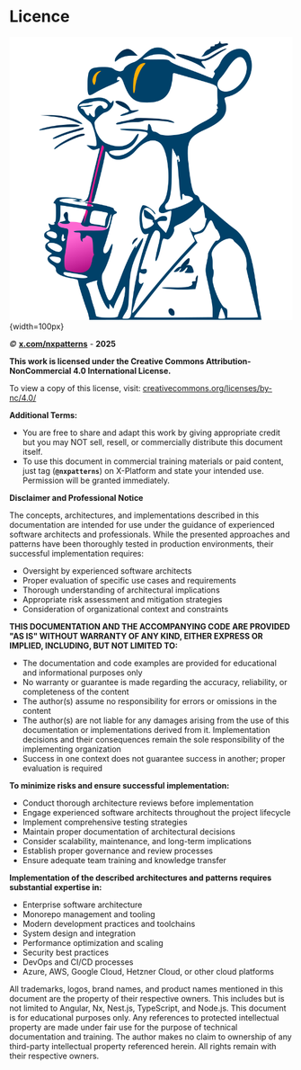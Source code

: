 # Licence

![x.com/nxpatterns](assets/svg/pp-sw-smoothie.svg){width=100px}

*©* [**x.com/nxpatterns**](https://x.com/nxpatterns) - **2025**

**This work is licensed under the Creative Commons Attribution-NonCommercial 4.0 International License.**

To view a copy of this license, visit: [creativecommons.org/licenses/by-nc/4.0/](https://creativecommons.org/licenses/by-nc/4.0/)

**Additional Terms:**

- You are free to share and adapt this work by giving appropriate credit but you may NOT sell, resell, or commercially distribute this document itself.
- To use this document in commercial training materials or paid content, just tag (**`@nxpatterns`**) on X-Platform and state your intended use. Permission will be granted immediately.

**Disclaimer and Professional Notice**

The concepts, architectures, and implementations described in this documentation are intended for use under the guidance of experienced software architects and professionals. While the presented approaches and patterns have been thoroughly tested in production environments, their successful implementation requires:

- Oversight by experienced software architects
- Proper evaluation of specific use cases and requirements
- Thorough understanding of architectural implications
- Appropriate risk assessment and mitigation strategies
- Consideration of organizational context and constraints

**THIS DOCUMENTATION AND THE ACCOMPANYING CODE ARE PROVIDED "AS IS" WITHOUT WARRANTY OF ANY KIND, EITHER EXPRESS OR IMPLIED, INCLUDING, BUT NOT LIMITED TO:**

- The documentation and code examples are provided for educational and informational purposes only
- No warranty or guarantee is made regarding the accuracy, reliability, or completeness of the content
- The author(s) assume no responsibility for errors or omissions in the content
- The author(s) are not liable for any damages arising from the use of this documentation or implementations derived from it. Implementation decisions and their consequences remain the sole responsibility of the implementing organization
- Success in one context does not guarantee success in another; proper evaluation is required

**To minimize risks and ensure successful implementation:**

- Conduct thorough architecture reviews before implementation
- Engage experienced software architects throughout the project lifecycle
- Implement comprehensive testing strategies
- Maintain proper documentation of architectural decisions
- Consider scalability, maintenance, and long-term implications
- Establish proper governance and review processes
- Ensure adequate team training and knowledge transfer

**Implementation of the described architectures and patterns requires substantial expertise in:**

- Enterprise software architecture
- Monorepo management and tooling
- Modern development practices and toolchains
- System design and integration
- Performance optimization and scaling
- Security best practices
- DevOps and CI/CD processes
- Azure, AWS, Google Cloud, Hetzner Cloud, or other cloud platforms

All trademarks, logos, brand names, and product names mentioned in this document are the property of their respective owners. This includes but is not limited to Angular, Nx, Nest.js, TypeScript, and Node.js. This document is for educational purposes only. Any references to protected intellectual property are made under fair use for the purpose of technical documentation and training. The author makes no claim to ownership of any third-party intellectual property referenced herein. All rights remain with their respective owners.
